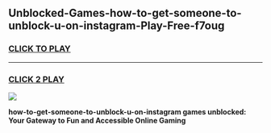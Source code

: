 
## Unblocked-Games-how-to-get-someone-to-unblock-u-on-instagram-Play-Free-f7oug
<h3>
<a href="https://premium76.site?title=how-to-get-someone-to-unblock-u-on-instagram&ref=12A">CLICK TO PLAY</a></h3>
<hr>

<h3>
<a href="https://premium76.site?title=how-to-get-someone-to-unblock-u-on-instagram&ref=12A">CLICK 2 PLAY</a>
  
</h3>

<a href="https://premium76.site?title=how-to-get-someone-to-unblock-u-on-instagram&ref=12A"><img src="https://clearcache.store/games.png"></a>


**how-to-get-someone-to-unblock-u-on-instagram games unblocked: Your Gateway to Fun and Accessible Online Gaming**
